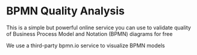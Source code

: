 # BPMN Quality Analysis
This is a simple but powerful online service you can use to validate quality of Business Process Model and Notation (BPMN) diagrams for free

We use a third-party bpmn.io service to visualize BPMN models
